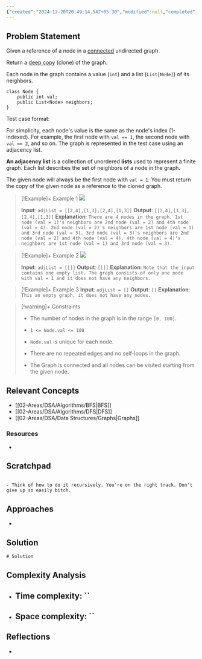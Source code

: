 ```yaml
---
{"created":"2024-12-20T20:49:14.547+05:30","modified":null,"completed":true,"redo":true,"Perfect":false,"publish":true,"Description":null,"leetcode-index":133,"link":"https://leetcode.com/problems/clone-graph","difficulty":"Medium","tags":["leetcode/hash-table","leetcode/depth-first-search","leetcode/breadth-first-search","leetcode/graph","programming/practice"],"PassFrontmatter":true,"updated":"2024-12-26T09:37:58.242+05:30"}
---
```



## Problem Statement
Given a reference of a node in a <a href="https://en.wikipedia.org/wiki/Connectivity_(graph_theory)#Connected_graph" target="_blank">connected</a> undirected graph.

Return a <a href="https://en.wikipedia.org/wiki/Object_copying#Deep_copy" target="_blank">deep copy</a> (clone) of the graph.

Each node in the graph contains a value (`int`) and a list (`List[Node]`) of its neighbors.

```
class Node {
    public int val;
    public List<Node> neighbors;
}
```


Test case format:

For simplicity, each node's value is the same as the node's index (1-indexed). For example, the first node with `val == 1`, the second node with `val == 2`, and so on. The graph is represented in the test case using an adjacency list.

<b>An adjacency list</b> is a collection of unordered <b>lists</b> used to represent a finite graph. Each list describes the set of neighbors of a node in the graph.

The given node will always be the first node with `val = 1`. You must return the copy of the given node as a reference to the cloned graph.

 

>[!Example]+ Example 1
>![](https://assets.leetcode.com/uploads/2019/11/04/133_clone_graph_question.png)
>
>**Input**: `adjList = [[2,4],[1,3],[2,4],[1,3]]`
>**Output**: `[[2,4],[1,3],[2,4],[1,3]]`
>**Explanation**: `There are 4 nodes in the graph.
>1st node (val = 1)'s neighbors are 2nd node (val = 2) and 4th node (val = 4).
>2nd node (val = 2)'s neighbors are 1st node (val = 1) and 3rd node (val = 3).
>3rd node (val = 3)'s neighbors are 2nd node (val = 2) and 4th node (val = 4).
>4th node (val = 4)'s neighbors are 1st node (val = 1) and 3rd node (val = 3).
>`

>[!Example]+ Example 2
>![](https://assets.leetcode.com/uploads/2020/01/07/graph.png)
>
>**Input**: `adjList = [[]]`
>**Output**: `[[]]`
>**Explanation**: `Note that the input contains one empty list. The graph consists of only one node with val = 1 and it does not have any neighbors.
>`

>[!Example]+ Example 3
>**Input**: `adjList = []`
>**Output**: `[]`
>**Explanation**: `This an empty graph, it does not have any nodes.
>`

>[!warning]+ Constraints
>- The number of nodes in the graph is in the range `[0, 100]`.
>
>- `1 <= Node.val <= 100`
>
>- `Node.val` is unique for each node.
>
>- There are no repeated edges and no self-loops in the graph.
>
>- The Graph is connected and all nodes can be visited starting from the given node.

## Relevant Concepts
- [[02-Areas/DSA/Algorithms/BFS\|BFS]]
- [[02-Areas/DSA/Algorithms/DFS\|DFS]]
- [[02-Areas/DSA/Data Structures/Graphs\|Graphs]]
### Resources
- 

## Scratchpad
```

- Think of how to do it recursively. You're on the right track. Don't give up so easily bitch. 

```
## Approaches
- 
## Solution
```Java
# Solution
```

## Complexity Analysis
- Time complexity: ``
	- 
- Space complexity: ``
	- 

## Reflections
- 